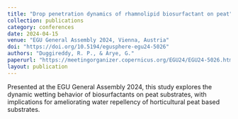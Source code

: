 ```yaml
---
title: "Drop penetration dynamics of rhamnolipid biosurfactant on peat"
collection: publications
category: conferences
date: 2024-04-15
venue: "EGU General Assembly 2024, Vienna, Austria"
doi: "https://doi.org/10.5194/egusphere-egu24-5026"
authors: "Duggireddy, R. P., & Arye, G."
paperurl: "https://meetingorganizer.copernicus.org/EGU24/EGU24-5026.html?pdf"
layout: publication
---
```



Presented at the EGU General Assembly 2024, this study explores the dynamic wetting behavior of biosurfactants on peat substrates, with implications for ameliorating water repellency of horticultural peat based substrates.
